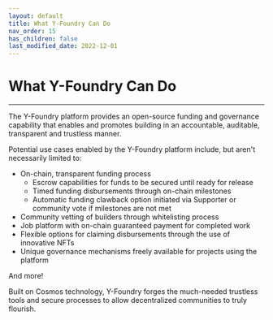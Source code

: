 ```yaml
---
layout: default
title: What Y-Foundry Can Do
nav_order: 15
has_children: false
last_modified_date: 2022-12-01
---
```


What Y-Foundry Can Do
=======================

***

The Y-Foundry platform provides an open-source funding and governance capability that enables and promotes building in an accountable, auditable, transparent and trustless manner.

Potential use cases enabled by the Y-Foundry platform include, but aren't necessarily limited to:
- On-chain, transparent funding process
    - Escrow capabilities for funds to be secured until ready for release
    - Timed funding disbursements through on-chain milestones
    - Automatic funding clawback option initiated via Supporter or community vote if milestones are not met
- Community vetting of builders through whitelisting process 
- Job platform with on-chain guaranteed payment for completed work
- Flexible options for claiming disbursements through the use of innovative NFTs
- Unique governance mechanisms freely available for projects using the platform


And more!


Built on Cosmos technology, Y-Foundry forges the much-needed trustless tools and secure processes to allow decentralized communities to truly flourish. 